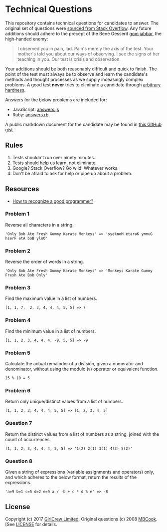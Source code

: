 # Technical Questions
This repository contains technical questions for candidates to answer. The original set of questions were [sourced from Stack Overflow][6]. Any future additions should adhere to the precept of the Bene Gesserit [gom jabbar][1], the high-handed enemy:

> I observed you in pain, lad. Pain's merely the axis of the test. Your mother's told you about our ways of observing. I see the signs of her teaching in you. Our test is crisis and observation.

Your additions should be both reasonably difficult and quick to finish. The point of the test must always be to observe and learn the candidate's methods and thought processes as we supply inceasingly complex problems. A good test **never** tries to eliminate a candidate through [arbitrary hardness][2].

Answers for the below problems are included for:

* JavaScript: [answers.js](answers.js)
* Ruby: [answers.rb](answers.rb)

A public markdown document for the candidate may be found in [this GitHub gist][5].

## Rules

1. Tests shouldn't run over ninety minutes.
2. Tests should help us learn, not eliminate.
3. Google? Stack Overflow? Go wild! Whatever works.
4. Don't be afraid to ask for help or pipe up about a problem.

## Resources

* [How to recognize a good programmer?][3]

### Problem 1
Reverse all characters in a string.

    'Only Bob Ate Fresh Gummy Karate Monkeys' => 'syeknoM etaraK ymmuG hserF etA boB ylnO'

### Problem 2
Reverse the order of words in a string.

    'Only Bob Ate Fresh Gummy Karate Monkeys' => 'Monkeys Karate Gummy Fresh Ate Bob Only'

### Problem 3
Find the maximum value in a list of numbers.

    [1, 1, 7,  2, 3, 4, 4, 4, 5, 5] => 7

### Problem 4
Find the minimum value in a list of numbers.

    [1, 1, 2, 3, 4, 4, 4, -9, 5, 5] => -9

### Problem 5
Calculate the actual remainder of a division, given a numerator and denominator, without using the modulo (`%`) operator or equivalent function.

    25 % 10 = 5

### Problem 6
Return only unique/distinct values from a list of numbers.

    [1, 1, 2, 3, 4, 4, 4, 5, 5] => [1, 2, 3, 4, 5]

### Question 7
Return the distinct values from a list of numbers as a string, joined with the count of occurrences.

    [1, 1, 2, 3, 4, 4, 4, 5, 5] => '1(2) 2(1) 3(1) 4(3) 5(2)'

### Question 8
Given a string of expressions (variable assignments and operators) only, and which adheres to the below format, return the results of the expressions.

    'a=9 b=1 c=5 d=2 e=9 a / -b + c * d % e' => -8

## License
Copyright (c) 2017 [GirlCrew Limited][3]. Original questions (c) 2008 [MBCook][7]. [See [LICENSE](LICENSE) for details.

[1]: http://dune.wikia.com/wiki/Gom_Jabbar "Gom Jabbar"
[2]: http://www.jasonbock.net/jb/News/Item/7c334037d1a9437d9fa6506e2f35eaac "If Carpenters Were Hired Like Programmers"
[3]: https://www.girtlcrew.com "GirlCrew"
[4]: https://softwareengineering.stackexchange.com/questions/33816/how-to-recognize-a-good-programmer "How to recognize a good programmer?"
[5]: https://gist.github.com/bhalash/a8d93592c4ecefbbcec789f43728f8a2 "Fiendishly-Difficult Candidate Questions (Muahahahahaha)"
[6]: https://stackoverflow.com/questions/117812/alternate-fizzbuzz-questions/117891#117891 "Alternate FizzBuzz Questions"
[7]: https://stackoverflow.com/users/18189/mbcook "MBCook"
